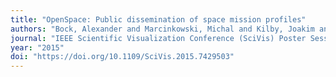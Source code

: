 ```yaml
---
title: "OpenSpace: Public dissemination of space mission profiles"
authors: "Bock, Alexander and Marcinkowski, Michal and Kilby, Joakim and Emmart, Carter and Ynnerman, Anders"
journal: "IEEE Scientific Visualization Conference (SciVis) Poster Session"
year: "2015"
doi: "https://doi.org/10.1109/SciVis.2015.7429503"
---
```

